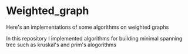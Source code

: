 # Weighted_graph
Here's an implementations of some algorithms on weighted graphs

In this repository I implemented algorithms for building minimal spanning tree such as kruskal's and prim's alogorithms
